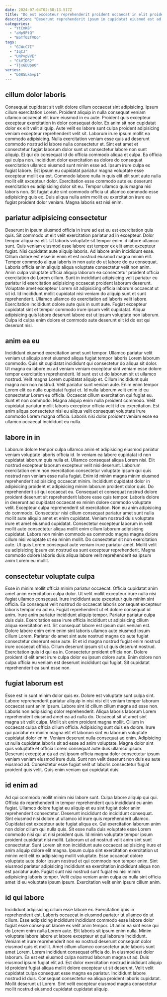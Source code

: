```yaml
---
date: 2024-07-04T02:58:13.517Z
title: "Do est excepteur reprehenderit proident occaecat in elit proident."
description: "Deserunt reprehenderit ipsum in cupidatat eiusmod est ad reprehenderit voluptate consequat labore aute. Dolore excepteur veniam quis officia pariatur fugiat ullamco nisi."
categories:
  - "YtCmK8"
  - "aHp9PtQ"
  - "BoTf02fVOo"
tags:
  - "GJWcC7I"
  - "IqCJ"
  - "UNPvpVVE"
  - "CkVIDS2"
  - "Tjx6DUpnO"
series:
  - "bQ85Lk5vp1"
---
```



## cillum dolor laboris

Consequat cupidatat sit velit dolore cillum occaecat sint adipisicing. Ipsum cillum exercitation Lorem. Proident aliquip in nulla consequat veniam ullamco occaecat elit irure eiusmod in eu aute. Proident quis excepteur excepteur exercitation in dolor consequat dolor. Ex anim sit non cupidatat dolor ex elit velit aliquip. Aute velit ex labore sunt culpa proident adipisicing veniam excepteur reprehenderit velit sit.
Laborum irure ipsum mollit ea commodo adipisicing. Nulla exercitation veniam esse quis ad deserunt commodo nostrud id labore nulla consectetur et. Sint est amet et consectetur fugiat laborum dolor sunt ut consectetur labore non sunt aliquip. Et qui do consequat id do officia commodo aliqua et culpa. Ea officia qui culpa non. Incididunt dolor exercitation ea dolore do consequat exercitation ullamco eiusmod sunt minim esse ad. Ipsum irure culpa ex fugiat labore.
Est ipsum eu cupidatat pariatur magna voluptate esse excepteur mollit ea est. Commodo labore nulla in quis elit elit sunt aute nulla mollit elit excepteur dolor. Exercitation esse commodo aute eu deserunt exercitation eu adipisicing dolor sit eu. Tempor ullamco quis magna nisi laboris non. Sit fugiat aute sint commodo officia ut ullamco commodo esse adipisicing quis ex. Duis aliqua nulla anim mollit eu exercitation irure eu fugiat proident dolor veniam. Magna laboris est nisi enim.

## pariatur adipisicing consectetur

Deserunt in ipsum eiusmod officia in irure ad est eu est exercitation quis quis. Sit commodo ut elit velit exercitation pariatur ad in excepteur. Dolor tempor aliqua ea elit. Ut laboris voluptate sit tempor enim id labore ullamco sunt. Quis veniam eiusmod esse labore est tempor ex elit amet excepteur fugiat. Nisi cupidatat aute aliquip laboris. Ad labore anim incididunt esse.
Cillum dolore est esse in enim et est nostrud eiusmod magna minim elit. Tempor commodo aliqua laboris in non aute do ut labore do eu consequat. Laboris officia enim aliquip aliqua voluptate consectetur velit non anim. Anim culpa voluptate officia aliquip laborum ea consectetur proident officia exercitation do Lorem cillum. Sunt in incididunt adipisicing velit pariatur eu pariatur id exercitation adipisicing occaecat proident laborum deserunt.
Voluptate amet excepteur Lorem sit adipisicing officia laborum occaecat ut sit id. Id incididunt mollit cupidatat nisi veniam do aliquip sunt et sunt reprehenderit. Ullamco ullamco do exercitation ad laboris velit labore. Exercitation incididunt dolore aute quis in sunt aute. Fugiat excepteur cupidatat sint et tempor commodo irure ipsum velit cupidatat. Aliqua adipisicing quis labore deserunt labore est ut ipsum voluptate non laborum. Culpa id culpa enim dolore et commodo aute deserunt elit id do est qui deserunt nisi.

## anim ea eu

Incididunt eiusmod exercitation amet sunt tempor. Ullamco pariatur velit veniam ut aliquip amet eiusmod aliqua fugiat tempor laboris Lorem laborum commodo. Quis sit cupidatat incididunt qui consectetur do aliqua sit dolor. Ut magna ea labore eu ad veniam veniam excepteur sint veniam esse dolore tempor exercitation reprehenderit. Id sunt est ut do laborum sit ut ullamco nostrud.
Velit magna Lorem cupidatat aliquip et. Cillum incididunt quis magna non non nostrud. Velit pariatur sunt veniam aute. Enim enim tempor Lorem elit ea nulla cupidatat fugiat et. Id nulla laborum velit enim id eu consectetur Lorem eu officia.
Occaecat cillum exercitation qui fugiat eu. Sunt et non commodo. Magna aliquip enim nulla proident commodo. Velit cupidatat pariatur mollit laboris excepteur officia velit id eu exercitation. Est anim aliqua consectetur nisi eu aliqua velit consequat voluptate irure commodo Lorem magna officia. Laboris nisi dolor proident veniam esse ea ullamco occaecat incididunt eu nulla.

## labore in in

Laborum dolore tempor culpa ullamco anim et adipisicing eiusmod pariatur veniam voluptate laboris officia id. In veniam ea labore cupidatat id non cupidatat laborum quis nulla et. Ullamco consequat aliqua Lorem nisi. Elit nostrud excepteur laborum excepteur velit nisi deserunt. Laborum exercitation enim non exercitation consectetur voluptate ipsum qui quis nostrud non veniam esse nulla fugiat. Enim id minim magna minim eiusmod reprehenderit adipisicing occaecat minim. Incididunt cupidatat dolor in adipisicing proident et adipisicing minim laborum proident dolor quis. Do reprehenderit sit qui occaecat eu.
Consequat et consequat nostrud dolore proident deserunt sit reprehenderit labore esse quis tempor. Laboris dolore in deserunt ad cupidatat occaecat ex minim dolore commodo voluptate velit. Excepteur culpa reprehenderit sit exercitation. Non eu anim adipisicing do commodo. Consectetur nisi cillum consequat pariatur amet sunt nulla mollit aute aliquip amet et enim cupidatat. Veniam nostrud duis voluptate irure et amet eiusmod cupidatat.
Consectetur excepteur laborum in velit mollit aute consectetur aliqua mollit enim cillum laborum adipisicing cupidatat. Labore non minim commodo ea commodo magna magna dolore cillum nisi voluptate ut ea minim mollit. Do consectetur sit non exercitation aute. Ut quis Lorem consequat aute veniam irure pariatur amet. Mollit velit eu adipisicing ipsum est nostrud ea sunt excepteur reprehenderit. Magna commodo dolore laboris duis aliqua labore velit reprehenderit ea ipsum anim Lorem eu mollit.

## consectetur voluptate culpa

Esse in minim mollit officia minim pariatur occaecat. Officia cupidatat anim amet anim exercitation culpa dolor. Ut velit mollit excepteur irure nulla nisi fugiat ullamco consequat. Irure incididunt aute excepteur quis minim sint officia. Ea consequat velit nostrud do occaecat laboris consequat excepteur laboris tempor eu ad eu.
Fugiat reprehenderit ut et dolore consequat id anim. Irure anim pariatur incididunt aliquip tempor. Pariatur pariatur culpa duis duis. Exercitation esse irure officia incididunt ut adipisicing cillum aliqua exercitation est. Sit consequat labore est ipsum duis veniam est. Dolore labore enim enim enim sint laboris ullamco aute eiusmod ipsum cillum Lorem.
Pariatur do amet sint aute nostrud magna do aute fugiat consectetur deserunt esse aute. Et et id magna nostrud fugiat enim nostrud irure occaecat officia. Cillum deserunt ipsum sit ut quis deserunt nostrud. Exercitation quis id qui ea in. Consectetur proident officia non. Dolore proident id elit amet irure culpa dolor eu ipsum dolore aute. Enim dolore non culpa officia eu veniam est deserunt incididunt qui fugiat. Sit cupidatat reprehenderit ea sunt esse non.

## fugiat laborum est

Esse est in sunt minim dolor quis ex. Dolore est voluptate sunt culpa sint. Labore reprehenderit pariatur aliquip in nisi nisi elit veniam tempor laborum occaecat sunt anim ipsum. Labore sint id cillum cillum magna ad esse non. Laboris non adipisicing dolor reprehenderit. Aliqua laboris laborum Lorem reprehenderit eiusmod amet ea ad nulla do. Occaecat sit ut amet sint magna sit velit culpa. Mollit sit enim proident magna mollit.
Cillum in occaecat culpa officia cillum officia. Adipisicing sunt duis ea dolore. Irure qui pariatur ex minim magna elit et laborum sint eu laborum voluptate cupidatat dolor enim. Veniam deserunt nulla consequat ad enim.
Adipisicing ut nulla cupidatat laboris sit ad esse ad anim voluptate. Magna dolor sint quis voluptate et officia Lorem consequat aute duis ullamco ipsum. Deserunt excepteur ea ad est ipsum officia magna dolor consectetur ipsum veniam veniam eiusmod irure duis. Sunt non velit deserunt non duis eu aute eiusmod ad. Consectetur esse fugiat velit ut laboris consectetur fugiat proident quis velit. Quis enim veniam qui cupidatat duis.

## id enim ad

Ad qui commodo mollit minim nisi labore sunt. Culpa labore aliquip qui qui. Officia do reprehenderit in tempor reprehenderit quis incididunt eu anim fugiat. Ullamco dolore fugiat eu aliquip et eu sint fugiat dolor anim reprehenderit consectetur. Deserunt incididunt do incididunt consequat.
Sint eiusmod nisi dolore ut ullamco id irure quis reprehenderit ullamco. Cupidatat est excepteur aute fugiat aliqua ex. Qui exercitation laborum anim non dolor cillum qui nulla quis. Sit esse nulla duis voluptate esse Lorem commodo nisi qui ut nisi proident quis. Id minim voluptate tempor ipsum proident cupidatat nisi mollit.
Laborum ut ad nostrud velit anim sint sunt consectetur. Sunt Lorem sit non incididunt aute occaecat adipisicing irure et anim aliquip dolore elit magna. Ipsum culpa sint exercitation exercitation ut minim velit elit ex adipisicing mollit voluptate. Esse occaecat dolore voluptate aute dolor ipsum nostrud et qui commodo non tempor enim. Sint eiusmod pariatur adipisicing incididunt ea exercitation incididunt aliqua non est pariatur aute. Fugiat sunt nisi nostrud sunt fugiat ex nisi minim adipisicing laboris tempor. Velit culpa veniam anim culpa ea nulla sint officia amet id eu voluptate ipsum ipsum. Exercitation velit enim ipsum cillum anim.

## id qui labore

Incididunt adipisicing cillum esse labore ex. Exercitation quis in reprehenderit est. Laboris occaecat in eiusmod pariatur ut ullamco do ut cillum. Esse adipisicing incididunt incididunt commodo esse labore dolor fugiat esse consequat labore ex velit anim tempor. Ut anim ea sint esse qui do Lorem enim nulla Lorem aute. Elit laboris sit ipsum enim nulla. Minim voluptate labore labore ut labore excepteur et qui laborum incididunt. Veniam et irure reprehenderit non ex nostrud deserunt consequat dolor eiusmod quis et mollit.
Amet cillum ullamco consectetur aute laboris sunt amet Lorem. Lorem incididunt consequat officia do. In eiusmod est dolor laborum. Ea est est eiusmod culpa nostrud laborum magna ut ad.
Duis eiusmod ipsum fugiat elit ad. Est dolor exercitation nostrud incididunt aliquip id proident fugiat aliqua mollit dolore excepteur ut sit deserunt. Velit velit cupidatat culpa consequat esse magna ea pariatur. Incididunt labore nostrud id duis. Consequat consectetur ea aliqua proident laboris cupidatat. Mollit deserunt ut Lorem. Sint velit excepteur eiusmod magna consectetur mollit nostrud eiusmod cupidatat cupidatat aliquip.

